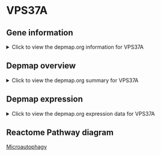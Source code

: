<h1>VPS37A</h1>

<h2>Gene information</h2>
<details>
  <summary>Click to view the depmap.org information for VPS37A</summary>
  <iframe src="https://depmap.org/portal/gene/VPS37A?tab=about" style="border:none;width:100%;height:800px"></iframe>
</details>

<h2>Depmap overview</h2>
<details>
  <summary>Click to view the depmap.org summary for VPS37A</summary>
  <iframe src="https://depmap.org/portal/gene/VPS37A?tab=overview" style="border:none;width:100%;height:800px"></iframe>
</details>

<h2>Depmap expression</h2>
<details>
  <summary>Click to view the depmap.org expression data for VPS37A</summary>
  <iframe src="https://depmap.org/portal/gene/VPS37A?tab=characterization" style="border:none;width:100%;height:800px"></iframe>
</details>



<h2>Reactome Pathway diagram</h2>
<a href="https://reactome.org/PathwayBrowser/#/R-HSA-9615710" target="_BLANK">Microautophagy</a>



